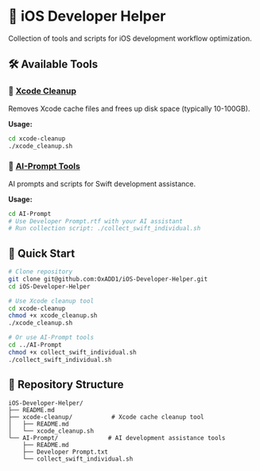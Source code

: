 # 📱 iOS Developer Helper

Collection of tools and scripts for iOS development workflow optimization.

## 🛠️ Available Tools

### 🧹 [Xcode Cleanup](./xcode-cleanup/)
Removes Xcode cache files and frees up disk space (typically 10-100GB).

**Usage:**
```bash
cd xcode-cleanup
./xcode_cleanup.sh
```

### 🤖 [AI-Prompt Tools](./AI-Prompt/)
AI prompts and scripts for Swift development assistance.

**Usage:**
```bash
cd AI-Prompt
# Use Developer Prompt.rtf with your AI assistant
# Run collection script: ./collect_swift_individual.sh
```


## 🚀 Quick Start

```bash
# Clone repository
git clone git@github.com:OxADD1/iOS-Developer-Helper.git
cd iOS-Developer-Helper

# Use Xcode cleanup tool
cd xcode-cleanup
chmod +x xcode_cleanup.sh
./xcode_cleanup.sh

# Or use AI-Prompt tools
cd ../AI-Prompt
chmod +x collect_swift_individual.sh
./collect_swift_individual.sh
```

## 📂 Repository Structure

```
iOS-Developer-Helper/
├── README.md
├── xcode-cleanup/           # Xcode cache cleanup tool
│   ├── README.md
│   └── xcode_cleanup.sh
└── AI-Prompt/              # AI development assistance tools
    ├── README.md
    ├── Developer Prompt.txt
    └── collect_swift_individual.sh
```
